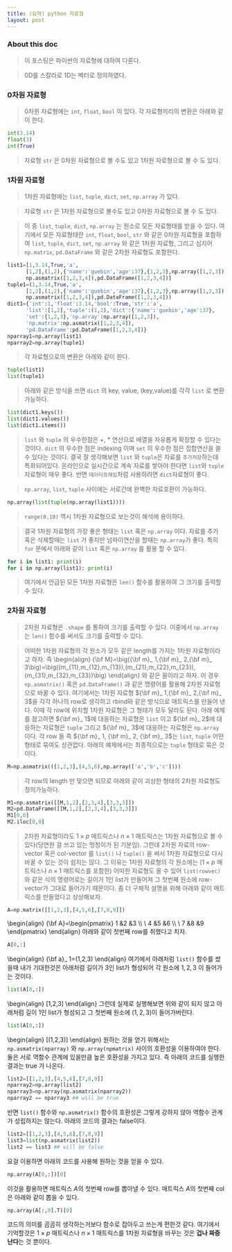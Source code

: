 ```yaml
---
title: (요약) python 자료형
layout: post 
---
```


### About this doc 

> 이 포스팅은 파이썬의 자료형에 대하여 다룬다. 

> 0D를 스칼라로 1D는 벡터로 정의하였다. 

### 0차원 자료형

> 0차원 자료형에는 `int`, `float`, `bool` 이 있다. 각 자료형끼리의 변환은 아래와 같이 한다. 
```python
int(3.14)
float(3)
int(True)
```

> 자료형 `str` 은 0차원 자료형으로 볼 수도 있고 1차원 자로형으로 볼 수 도 있다. 

### 1차원 자료형

> 1차원 자료형에는 `list`, `tuple`, `dict`, `set`, `np.array` 가 있다. 

> 자료형 `str` 은 1차원 자료형으로 볼수도 있고 0차원 자료형으로 볼 수 도 있다. 

> 이 중 `list`, `tuple`, `dict`, `np.array` 는 원소로 모든 자료형태를 받을 수 있다. 여기에서 모든 자료형태란 `int`, `float`, `bool`, `str` 와 같은 0차원 자료형을 포함하여 `list`, `tuple`, `dict`, `set`, `np.array` 와 같은 1차원 자료형, 그리고 심지어 `np.matrix`, `pd.DataFrame` 와 같은 2차원 자료형도 포함한다. 
```python
list1=[1,3.14,True,'a',
      [1,2],(1,2),{'name':'guebin','age':37},{1,2,3},np.array([1,2,3]),
      np.asmatrix([1,2,3,4]),pd.DataFrame([1,2,3,4])]
tuple1=(1,3.14,True,'a',
      [1,2],(1,2),{'name':'guebin','age':37},{1,2,3},np.array([1,2,3]),
      np.asmatrix([1,2,3,4]),pd.DataFrame([1,2,3,4]))
dict1={'int':1,'float':3.14,'bool':True,'str':'a',
      'list':[1,2],'tuple':(1,2),'dict':{'name':'guebin','age':37},
      'set':{1,2,3},'np.array':np.array([1,2,3]),
      'np.matrix':np.asmatrix([1,2,3,4]),
      'pd.DataFrame':pd.DataFrame([1,2,3,4])}
nparray1=np.array(list1) 
nparray2=np.array(tuple1) 
```


> 각 자료형으로의 변환은 아래와 같이 한다.
```python
tuple(list1)
list(tuple1)
```

> 아래와 같은 방식을 쓰면 `dict` 의 key, value, (key,value)를 각각 `list` 로 변환가능하다. 
```python
list(dict1.keys())
list(dict1.values())
list(dict1.items())
```


> `list` 와 `tuple` 의 우수한점은 +, * 연산으로 배열을 자유롭게 확장할 수 있다는 것이다. `dict` 의 우수한 점은 indexing 이며 `set` 의 우수한 점은 집합연산을 쓸 수 있다는 것이다. 결국 잘 생각해보면 `list` 와 `tuple`은 자료를 `추가저장`하는데 특화되어있다. 온라인으로 실시간으로 계속 자료를 쌓아야 한다면 `list`와 `tuple`자료형이 매우 좋다. 반면 `데이터프레임`처럼 사용하려면 `dict`자료형이 좋다. 

> `np.array`, `list`, `tuple` 사이에는 서로간에 완벽한 자료호환이 가능하다. 
```python
np.array(list(tuple(np.array(list1))))
```


> `range(0,10)` 역시 1차원 자료형으로 보는것이 해석에 용이하다. 

> 결국 1차원 자료형의 가장 좋은 형태는 `list` 혹은 `np.array` 이다. 자료를 추가 혹은 삭제할때는 `list` 가 좋지만 넘파이연산을 할때는 `np.array`가 좋다. 특히 `for` 문에서 아래와 같이 `list` 혹은 `np.array` 를 활용 할 수 있다. 
```python
for i in list1: print(i)
for i in np.array(list1): print(i)
```


> 여기에서 언급된 모든 1차원 자료형은 `len()` 함수를 활용하여 그 크기를 출력할 수 있다. 

### 2차원 자료형

> 2차원 자료형은 `.shape` 를 통하여 크기를 출력할 수 있다. 이중에서 `np.array` 는 `len()` 함수를 써서도 크기를 출력할 수 있다. 

> 어떠한 1차원 자료형의 각 원소가 모두 같은 length를 가지는 1차원 자료형이라고 하자. 즉 
\begin{align}
{\bf M}=\big({\bf m}_ 1,{\bf m}_ 2,{\bf m}_ 3\big)=\big((m_{11},m_{12},m_{13}),(m_{21},m_{22},m_{23}),(m_{31},m_{32},m_{33})\big)
\end{align}
와 같은 꼴이라고 하자. 이 경우 `np.asmatrix()` 혹은 `pd.DataFrame()` 과 같은 명령어를 활용해 2차원 자료형으로 바꿀 수 있다. 여기에서는 1차원 자료형 ${\bf m}_ 1,{\bf m}_ 2,{\bf m}_ 3$을 각각 하나의 row로 생각하고 rbind와 같은 방식으로 매트릭스를 만들어 낸다. 이때 각 row에 위치할 1차원 자료형은 그 형태가 모두 달라도 된다. 아래 예제를 참고하면 ${\bf m}_ 1$에 대응하는 자료형은 `list` 이고 ${\bf m}_ 2$에 대응하는 자료형은 `tuple` 그리고 ${\bf m}_ 3$에 대응하는 자료형은 `np.array` 이다. 각 row 들 즉 ${\bf m}_ 1, {\bf m}_ 2, {\bf m}_ 3$는 `list`, `tuple` 어떤 형태로 묶여도 상관없다. 아래의 예제에서는 최종적으로는 `tuple` 형태로 묶은 것이다.
```python
M=np.asmatrix(([1,2,3],(4,5,6),np.array(['a','b','c'])))
```


> 각 row의 length 만 맞으면 되므로 아래와 같이 괴상한 형태의 2차원 자료형도 정의가능하다. 
```python
M1=np.asmatrix([[M,1,2],[2,3,4],[3,3,3]])
M2=pd.DataFrame([[M,1,2],[2,3,4],[3,3,3]])
M1[0,0]
M2.iloc[0,0]
```


> 2차원 자료형이라도 $1\times p$ 매트릭스나 $n\times 1$ 매트릭스는 1차원 자료형으로 볼 수 있다(당연한 걸 쓰고 있는 멍청이가 된 기분임). 그런데 2차원 자료의 row-vector 혹은 col-vector 를 `list()` 나 `tuple()` 을 써서 1차원 자료형으로 다시 바꿀 수 있는 것이 쉽지는 않다. 그 이유는 1차원 자료형의 각 원소에는 ($1\times p$ 매트릭스나 $n\times 1$ 매트릭스를 포함한) 어떠한 자료형도 올 수 있어 `list(rowvec)` 와 같은 식의 명령어로는 길이가 1인 list가 만들어져 그 첫번째 원소에 row-vector가 그대로 들어가기 때문이다. 좀 더 구체적 설명을 위해 아래와 같이 매트릭스를 만들었다고 상상해보자. 
```python 
A=np.matrix([[1,2,3],[4,5,6],[7,8,9]])
```
\begin{align}
{\bf A}=\begin{pmatrix}
1 &2  &3 \\\\ \\
4 &5  &6 \\\\ \\
7 &8  &9 
\end{pmatrix}
\end{align}
아래와 같이 첫번째 row를 취했다고 치자.
```python 
A[0,:]
```
\begin{align}
{\bf a}_ 1=(1,2,3) 
\end{align}
여기에서 아래처럼 `list()` 함수를 썼을때 내가 기대한것은 아래처럼 길이가 3인 list가 형성되어 각 원소에 $1,2,3$ 이 들어가는 것이다. 
```python 
list(A[0,:])
```
\begin{align}
[1,2,3]
\end{align}
그런데 실제로 실행해보면 위와 같이 되지 않고 아래처럼 길이 1인 list가 형성되고 그 첫번째 원소에 $(1,2,3)$이 들어가버린다. 
```python 
list(A[0,:])
```
\begin{align}
[(1,2,3)]
\end{align}
원하는 것을 얻기 위해서는 `np.asmatrix(nparray)` 와 `np.array(npmatrix)` 사이의 호환성을 이용하여야 한다. 둘은 서로 역함수 관계에 있을만큼 높은 호환성을 가지고 있다. 즉 아래의 코드를 실행한 결과는 true 가 나온다. 
```python 
list2=[[1,2,3],[4,5,6],[7,8,9]]
nparray2=np.array(list2)
nparray3=np.array(np.asmatrix(nparray2))
nparray2 == nparray3 ## will be true
```
반면 `list()` 함수와 `np.asmatrix()` 함수의 호환성은 그렇게 강하지 않아 역함수 관계가 성립하지는 않는다. 아래의 코드의 결과는 false이다.
```python 
list2=[[1,2,3],[4,5,6],[7,8,9]]
list3=list(np.asmatrix(list2))
list2 == list3 ## will be false 
```
요걸 이용하면 아래의 코드를 사용해 원하는 것을 얻을 수 있다. 
```python 
np.array(A[0,:])[0]
```
이것을 활용하면 매트릭스 $A$의 첫번째 row를 뽑아낼 수 있다. 매트릭스 $A$의 첫번째 col은 아래와 같이 뽑을 수 있다. 
```python 
np.array(A[:,0].T)[0]
```
코드의 의미를 곰곰히 생각하는거보다 함수로 잡아두고 쓰는게 편한것 같다. 여기에서 기억할것은 $1\times p$ 매트릭스나 $n\times 1$ 매트릭스를 1차원 자료형을 바꾸는 것은 **겁나 짜증난다**는 것 뿐이다. 

